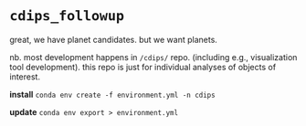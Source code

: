 # `cdips_followup`

great, we have planet candidates. but we want planets.

nb. most development happens in `/cdips/` repo. (including e.g., visualization
tool development). this repo is just for individual analyses of objects of
interest.

__install__
`conda env create -f environment.yml -n cdips`

__update__
`conda env export > environment.yml`
